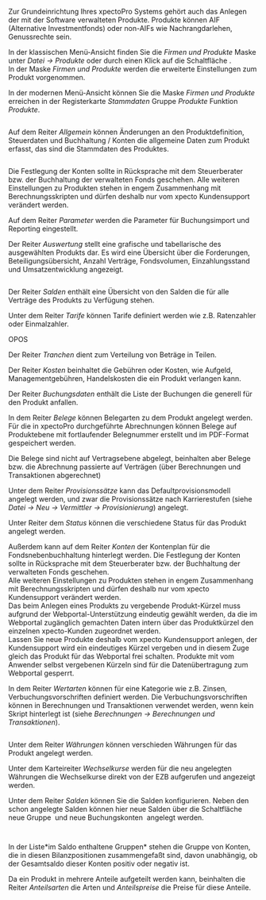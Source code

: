 <!DOCTYPE html>
<html>
<head>
<meta charset="utf-8">
<meta name="viewport" content="width=device-width, initial-scale=1.0">
<title>800_Produkte.md</title>
<link rel="stylesheet" href="https://stackedit.io/res-min/themes/base.css" />
<script type="text/javascript" src="https://cdn.mathjax.org/mathjax/latest/MathJax.js?config=TeX-AMS_HTML"></script>
</head>
<body><div class="container"><p>Zur Grundeinrichtung Ihres xpectoPro Systems gehört auch das Anlegen der mit der Software verwalteten Produkte. Produkte können  AIF (Alternative Investmentfonds) oder non-AIFs wie Nachrangdarlehen, Genussrechte sein. </p>

<p>In der klassischen Menü-Ansicht finden Sie die <em>Firmen und Produkte</em> Maske  unter <em>Datei → Produkte</em> oder durch einen Klick auf die Schaltfläche <img src="http://xpecto.github.io/docs/img/img_1461577656123.png" alt="" title="">.  <br>
In der Maske <em>Firmen und Produkte</em> werden die erweiterte Einstellungen zum Produkt vorgenommen.</p>

<p>In der modernen Menü-Ansicht können Sie die Maske <em>Firmen und Produkte</em> erreichen in der Registerkarte <em>Stammdaten</em> Gruppe <em>Produkte</em> Funktion <em>Produkte</em>.</p>

<p><img src="http://xpecto.github.io/docs/img/img_1461577830927.png" alt="" title=""></p>

<p>Auf dem Reiter <em>Allgemein</em> können Änderungen an den Produktdefinition, Steuerdaten und Buchhaltung / Konten die allgemeine Daten zum Produkt erfasst, das sind die Stammdaten des Produktes.</p>

<p><img src="http://xpecto.github.io/docs/img/img_1461578413277.png" alt="" title=""></p>

<p>Die Festlegung der Konten sollte in Rücksprache mit dem Steuerberater bzw. der Buchhaltung der verwalteten Fonds geschehen. Alle weiteren Einstellungen zu Produkten stehen in engem Zusammenhang mit Berechnungsskripten und dürfen deshalb nur vom xpecto Kundensupport verändert werden. </p>

<p>Auf dem Reiter <em>Parameter</em> werden die Parameter für Buchungsimport und Reporting eingestellt.</p>

<p>Der Reiter <em>Auswertung</em> stellt eine grafische und tabellarische des ausgewählten Produkts dar. Es wird eine Übersicht über die Forderungen, Beteiligungsübersicht, Anzahl Verträge, Fondsvolumen, Einzahlungsstand und Umsatzentwicklung angezeigt.</p>

<p><img src="http://xpecto.github.io/docs/img/img_1432642241442.png" alt="" title=""></p>

<p>Der Reiter <em>Salden</em> enthält eine Übersicht von den Salden die für alle Verträge des Produkts zu Verfügung stehen. </p>

<p>Unter dem Reiter <em>Tarife</em> können Tarife definiert werden wie z.B. Ratenzahler oder Einmalzahler.</p>

<p>OPOS</p>

<p>Der Reiter <em>Tranchen</em> dient zum  Verteilung von Beträge in Teilen.</p>

<p>Der Reiter <em>Kosten</em> beinhaltet die Gebühren oder Kosten, wie Aufgeld, Managementgebühren, Handelskosten die ein Produkt verlangen kann. </p>

<p>Der Reiter <em>Buchungsdaten</em> enthält die Liste der Buchungen  die generell für den Produkt anfallen. </p>

<p>In dem Reiter <em>Belege</em> können Belegarten zu dem Produkt angelegt werden. Für die in xpectoPro durchgeführte Abrechnungen können Belege auf Produktebene mit fortlaufender Belegnummer erstellt und im PDF-Format gespeichert werden. </p>

<p>Die Belege sind nicht auf Vertragsebene abgelegt, beinhalten aber Belege bzw. die Abrechnung passierte auf Verträgen (über Berechnungen und Transaktionen abgerechnet)</p>

<p>Unter dem Reiter <em>Provisionssätze</em> kann das Defaultprovisionsmodell angelegt werden, und zwar die Provisionssätze nach Karrierestufen (siehe <em>Datei → Neu → Vermittler → Provisionierung</em>) angelegt.</p>

<p>Unter Reiter dem <em>Status</em> können die verschiedene Status für das Produkt angelegt werden.</p>

<p>Außerdem kann auf dem Reiter <em>Konten</em> der Kontenplan für die Fondsnebenbuchhaltung hinterlegt werden. Die Festlegung der Konten sollte in Rücksprache mit dem Steuerberater bzw. der Buchhaltung der verwalteten Fonds geschehen.  <br>
Alle weiteren Einstellungen zu Produkten stehen in engem Zusammenhang mit Berechnungsskripten und dürfen deshalb nur vom xpecto Kundensupport verändert werden.  <br>
Das beim Anlegen eines Produkts zu vergebende Produkt-Kürzel muss aufgrund der Webportal-Unterstützung eindeutig gewählt werden, da die im Webportal zugänglich gemachten Daten intern über das Produktkürzel den einzelnen xpecto-Kunden zugeordnet werden.  <br>
Lassen Sie neue Produkte deshalb vom xpecto Kundensupport anlegen, der Kundensupport wird ein eindeutiges Kürzel vergeben und in diesem Zuge gleich das Produkt für das Webportal frei schalten. Produkte mit vom Anwender selbst vergebenen Kürzeln sind für die Datenübertragung zum Webportal gesperrt. </p>

<p>In dem Reiter <em>Wertarten</em> können für eine Kategorie wie z.B. Zinsen, Verbuchungsvorschriften definiert werden. Die Verbuchungsvorschriften können in Berechnungen und Transaktionen verwendet werden, wenn kein Skript hinterlegt ist (siehe <em>Berechnungen → Berechnungen und Transaktionen</em>).</p>

<p><img src="http://xpecto.github.io/docs/img/img_1439200560588.png" alt="" title=""></p>

<p>Unter dem Reiter <em>Währungen</em> können verschieden Währungen für das Produkt angelegt werden.</p>

<p>Unter dem Karteireiter <em>Wechselkurse</em> werden für die neu angelegten Währungen die Wechselkurse direkt von der EZB aufgerufen und angezeigt werden.</p>

<p>Unter dem Reiter <em>Salden</em> können Sie die Salden konfigurieren. Neben den schon angelegte Salden können hier neue Salden über die Schaltfläche <img src="http://xpecto.github.io/docs/img/img_1426517966548.png" alt="" title=""> neue Gruppe <img src="http://xpecto.github.io/docs/img/img_1426518057250.png" alt="" title=""> und neue Buchungskonten <img src="http://xpecto.github.io/docs/img/img_1426518083903.png" alt="" title=""> angelegt werden.</p>

<p><img src="http://xpecto.github.io/docs/img/img_1439908866037.png" alt="" title=""></p>

<p><img src="http://xpecto.github.io/docs/img/img_1439910564967.png" alt="" title=""></p>

<p>In der Liste*im Saldo enthaltene Gruppen* stehen die Gruppe von Konten, die in diesen Bilanzpositionen zusammengefaßt sind, davon unabhängig, ob der Gesamtsaldo dieser Konten positiv oder negativ ist.</p>

<p>Da ein Produkt  in mehrere Anteile aufgeteilt werden kann, beinhalten die Reiter <em>Anteilsarten</em> die Arten und <em>Anteilspreise</em> die Preise für diese Anteile.</p></div></body>
</html>